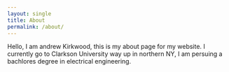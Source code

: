 ```yaml
---
layout: single
title: About
permalink: /about/
---
```


Hello, I am andrew Kirkwood, this is my about page for my website. I currently go to Clarkson University way up in northern NY, I am persuing a bachlores degree in electrical engineering.